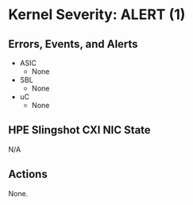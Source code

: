 # Kernel Severity: ALERT (1)

## Errors, Events, and Alerts

- ASIC
  - None
- SBL
  - None
- uC
  - None

## HPE Slingshot CXI NIC State

N/A

## Actions

None.
